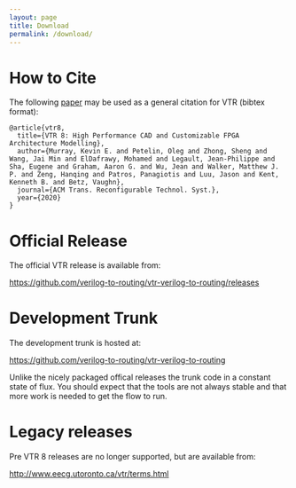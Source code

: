 ```yaml
---
layout: page
title: Download
permalink: /download/
---
```


How to Cite
===========
The following [paper](http://www.eecg.utoronto.ca/~kmurray/vtr/vtr8_trets.pdf) may be used as a general citation for VTR (bibtex format):

    @article{vtr8,
      title={VTR 8: High Performance CAD and Customizable FPGA Architecture Modelling},
      author={Murray, Kevin E. and Petelin, Oleg and Zhong, Sheng and Wang, Jai Min and ElDafrawy, Mohamed and Legault, Jean-Philippe and Sha, Eugene and Graham, Aaron G. and Wu, Jean and Walker, Matthew J. P. and Zeng, Hanqing and Patros, Panagiotis and Luu, Jason and Kent, Kenneth B. and Betz, Vaughn},
      journal={ACM Trans. Reconfigurable Technol. Syst.},
      year={2020}
    }

Official Release
================

The official VTR release is available from:

<https://github.com/verilog-to-routing/vtr-verilog-to-routing/releases>

Development Trunk
=================
The development trunk is hosted at:

<https://github.com/verilog-to-routing/vtr-verilog-to-routing>

Unlike the nicely packaged offical releases the trunk code in a constant state of flux. 
You should expect that the tools are not always stable and that more work is needed to get the flow to run.

Legacy releases
===============

Pre VTR 8 releases are no longer supported, but are available from:

<http://www.eecg.utoronto.ca/vtr/terms.html>
